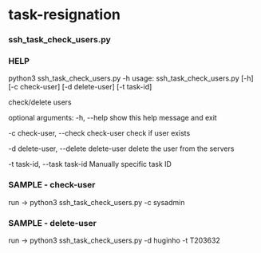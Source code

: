 # task-resignation
### ssh_task_check_users.py

### HELP
python3 ssh_task_check_users.py -h
usage: ssh_task_check_users.py [-h] [-c check-user] [-d delete-user] [-t task-id]

check/delete users

optional arguments:
  -h, --help            show this help message and exit
  
  -c check-user, --check check-user check if user exists
  
  -d delete-user, --delete delete-user delete the user from the servers
  
  -t task-id, --task task-id Manually specific task ID

### SAMPLE - check-user
run -> python3 ssh_task_check_users.py -c sysadmin


### SAMPLE - delete-user
run -> python3 ssh_task_check_users.py -d huginho -t T203632
